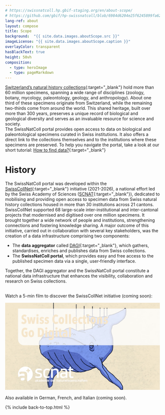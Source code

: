 ```yaml
---
# https://swissnatcoll.hp.gbif-staging.org/en/about-scope/
# https://github.com/gbif/hp-swissnatcoll/blob/6984d6204e25f6245899fa62ba2cb9ed688785c6/en/about-scope.md
lang-ref: about
layout: compose
title: Scope
background:  "{{ site.data.images.aboutScope.src }}"
imageLicense: "{{ site.data.images.aboutScope.caption }}"
overlayColor: transparent
hasBlackText: true
height: 50vh
composition:
  - type: heroImage
  - type: pageMarkdown
---
```


[Switzerland’s natural history collections](/collection/search){:target="_blank"} hold more than 60 million specimens, spanning a wide range of disciplines (zoology, botany, mycology, paleontology, geology, and anthropology). About one third of these specimens originate from Switzerland, while the remaining two-thirds come from around the world. This shared heritage, built over more than 300 years, preserves a unique record of biological and geological diversity and serves as an invaluable resource for science and society.
<br>
The SwissNatColl portal provides open access to data on biological and paleontological specimens curated in Swiss institutions. It also offers a direct link to the collections themselves and to the institutions where these specimens are preserved.
To help you navigate the portal, take a look at our short tutorial: [How to find data?](/en/how-to-find-data){:target="_blank"}

# History

The SwissNatColl portal was developed within the [SwissCollNet](https://swisscollnet.scnat.ch/en){:target="_blank"} initiative (2021-2026), a national effort led by the Swiss Academy of Sciences ([SCNAT](https://scnat.ch/en){:target="_blank"}), dedicated to mobilising and providing open access to specimen data from Swiss natural history collections housed in more than 30 institutions across 21 cantons.
<br>
SwissCollNet supported 68 large-scale inter-institutional and inter-cantonal projects that modernised and digitised over one million specimens. It brought together a wide network of people and institutions, strengthening connections and fostering knowledge sharing. A major outcome of this initiative, carried out in collaboration with several key stakeholders, was the creation of a data infrastructure comprising two components:

- The **data aggregator** called [DAGI](/en/aggregating-data/){:target="_blank"}, which gathers, standardises, enriches and publishes data from Swiss collections.
- The **SwissNatColl portal**, which provides easy and free access to the published specimen data via a single, user‑friendly interface.

Together, the DAGI aggregator and the SwissNatColl portal constitute a national data infrastructure that enhances the visibility, collaboration and research on Swiss collections.
<br><br>

Watch a 5-min film to discover the SwissCollNet initiative (coming soon):

![Swiss Collections Go Digital movie](/assets/images/background/Capture3_film.png "Swiss Collections Go Digital movie")

Also available in German, French, and Italian (coming soon).

{% include back-to-top.html %}
